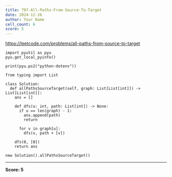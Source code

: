 ```yaml
---
title: 797-All-Paths-From-Source-To-Target
date: 2024-12-26
author: Your Name
cell_count: 6
score: 5
---
```


https://leetcode.com/problems/all-paths-from-source-to-target


```
import pyutil as pyu
pyu.get_local_pyinfo()
```


```
print(pyu.ps2("python-dotenv"))
```


```
from typing import List
```


```
class Solution:
  def allPathsSourceTarget(self, graph: List[List[int]]) -> List[List[int]]:
    ans = []

    def dfs(u: int, path: List[int]) -> None:
      if u == len(graph) - 1:
        ans.append(path)
        return

      for v in graph[u]:
        dfs(v, path + [v])

    dfs(0, [0])
    return ans
```


```
new Solution().allPathsSourceTarget()
```


---
**Score: 5**